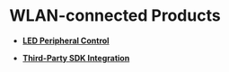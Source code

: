 # WLAN-connected Products<a name="EN-US_TOPIC_0000001157479363"></a>

-   **[LED Peripheral Control](device-wifi-led-outcontrol.md)**  

-   **[Third-Party SDK Integration](device-wifi-sdk.md)**  



